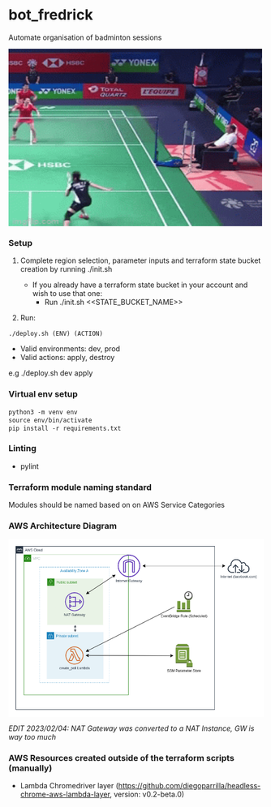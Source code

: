 # bot_fredrick
Automate organisation of badminton sessions

<p><img align="center" alt="GIF" src="https://github.com/jus-ty/bot_fredrick/blob/main/baddy.gif" width="500" height="350" /></p>

### Setup
1. Complete region selection, parameter inputs and terraform state bucket creation by running ./init.sh
    - If you already have a terraform state bucket in your account and wish to use that one:
        - Run ./init.sh <<STATE_BUCKET_NAME>>

2. Run:
```
./deploy.sh (ENV) (ACTION)
```
- Valid environments: dev, prod
- Valid actions: apply, destroy

e.g ./deploy.sh dev apply

### Virtual env setup
```
python3 -m venv env
source env/bin/activate
pip install -r requirements.txt
```

### Linting
- pylint

### Terraform module naming standard

Modules should be named based on on AWS Service Categories


### AWS Architecture Diagram

<p><img align="center" alt="arch diagram" src="https://github.com/jus-ty/bot_fredrick/blob/main/botfredrickdiagram.png"/></p>

<i>EDIT 2023/02/04: NAT Gateway was converted to a NAT Instance, GW is way too much $$$$</i>

### AWS Resources created outside of the terraform scripts (manually)
- Lambda Chromedriver layer (https://github.com/diegoparrilla/headless-chrome-aws-lambda-layer, version: v0.2-beta.0)
